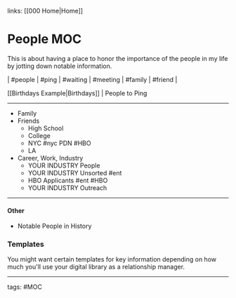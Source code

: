 links: [[000 Home|Home]]
# People MOC
This is about having a place to honor the importance of the people in my life by jotting down notable information. 

| #people | #ping | #waiting | #meeting | #family | #friend |

[[Birthdays Example|Birthdays]] | People to Ping

---
- Family
- Friends
	- High School
	- College
	- NYC #nyc PDN #HBO
	- LA
- Career, Work, Industry
	- YOUR INDUSTRY People
	- YOUR INDUSTRY Unsorted #ent
	- HBO Applicants #ent #HBO 
	- YOUR INDUSTRY Outreach

---
#### Other
- Notable People in History

### Templates
You might want certain templates for key information depending on how much you'll use your digital library as a relationship manager. 

---
tags: #MOC
